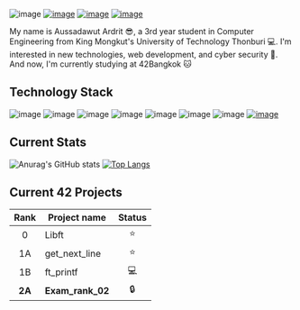 ![image](https://lh3.googleusercontent.com/QngbqzL9LP2r7AjBiggBh-R6_qFy0EaYZwWk_K8ubFsWhoIwt9-ao9uIFZSVY7RXU3UihA-w3cpPI09rL1lND1Pj97_vWAi7XVhqXxnanCzee-dbPWPV5EK7zJJ73-2iiRgOEldVox0qllhtRXx4UrtcyoZHInyK2jatvizSo8vhCnqHtbr4aRRKNs9dwfvVOX0ZuswPH7fDBso5oi2QLXq1WmdxyZWeJymbIrBSzBhcZO8wjSWAsy_Hcn5W1hUYGFc-DjplRC6qg1wOqWxPOmF_ciBaU_Hm_0EKxwyMpvRVt7O1TZjTQqcg8DtJ8io5YJCx75RKy548Cx6EcF-Gu_AtHSmquW8BrnZJO5KdM-jybgwVIxEFiLCMnqGP-Zojdgy0xzksUicR0mj7gi2x3hO0A_d0LT0Q93yQqvydJ4NILyB0fQkRrxhp6XDbARPeNQQAChc9X_6PirTB5gTsH2h-TH5s_ZiQbfqhZ7vlKgTNm29LQEx3T1g3o0RjKj71PVey1ZV-G5zUVWtAUS5i4jaNV6jjBlxkZkPsKz83G9hE4-41K9xIAt4joSY4aDni_1lrAlVIBvWDYIQIY68_dfa6_yn5jfcLCj4KHiX_sl2b1WgH_InZiPbDEW6Ishg0SVO-Ss0s-aQ9P29tAmIjHRxz7aHRoGJMQV8FF1tz0iB0aHyNhFwDOlCn4ifb2xyd06ylFrzMRZFqseUlpcHzzxCMc4RuSezF1bp1YFvEHCEQjQHvYAnZZ9KPLjLlfCeqJs6lAR7owev7lG7762FOk0KSQcx8lSrVI9M2=w1200-h675-no?authuser=0)
[![image](https://img.shields.io/badge/Facebook-1877F2?style=for-the-badge&logo=facebook&logoColor=white)](https://www.facebook.com/pack.packrock/) [![image](https://img.shields.io/badge/Instagram-E4405F?style=for-the-badge&logo=instagram&logoColor=white)](https://www.facebook.com/pack.packrock/) [![image](https://img.shields.io/badge/Discord-5865F2?style=for-the-badge&logo=discord&logoColor=white)](https://discordapp.com/users/318047237533859840)

My name is Aussadawut Ardrit 😎, a 3rd year student in Computer Engineering from King Mongkut's University of Technology Thonburi 💻. I'm interested in new technologies, web development, and cyber security 💪. And now, I'm currently studying at 42Bangkok 🐱

## Technology Stack

![image](https://img.shields.io/badge/C-00599C?style=for-the-badge&logo=c&logoColor=white) ![image](https://img.shields.io/badge/C%2B%2B-00599C?style=for-the-badge&logo=c%2B%2B&logoColor=white) ![image](https://img.shields.io/badge/CSS3-1572B6?style=for-the-badge&logo=css3&logoColor=white) ![image](https://img.shields.io/badge/HTML5-E34F26?style=for-the-badge&logo=html5&logoColor=white) ![image](https://img.shields.io/badge/JavaScript-323330?style=for-the-badge&logo=javascript&logoColor=F7DF1E) ![image](https://img.shields.io/badge/Python-FFD43B?style=for-the-badge&logo=python&logoColor=blue) ![image](https://img.shields.io/badge/React-20232A?style=for-the-badge&logo=react&logoColor=61DAFB) [![image](https://img.shields.io/badge/React-20232A?style=for-the-badge&logo=react&logoColor=61DAFB)](http://www.google.com)

## Current Stats

![Anurag's GitHub stats](https://github-readme-stats.vercel.app/api?username=PackHubTH&show_icons=true&theme=radical)
[![Top Langs](https://github-readme-stats.vercel.app/api/top-langs/?username=PackHubTH&layout=compact&theme=radical)](https://github.com/anuraghazra/github-readme-stats)

## Current 42 Projects

|  Rank  | Project name     | Status |
| :----: | ---------------- | :----: |
|   0    | Libft            |   ⭐   |
|   1A   | get_next_line    |   ⭐   |
|   1B   | ft_printf        |   💻   |
| **2A** | **Exam_rank_02** |   🔒   |

<!--
**PackHubTH/PackHubTH** is a ✨ _special_ ✨ repository because its `README.md` (this file) appears on your GitHub profile.

Here are some ideas to get you started:

- 🔭 I’m currently working on ...
- 🌱 I’m currently learning ...
- 👯 I’m looking to collaborate on ...
- 🤔 I’m looking for help with ...
- 💬 Ask me about ...
- 📫 How to reach me: ...
- 😄 Pronouns: ...
- ⚡ Fun fact: ...
-->
